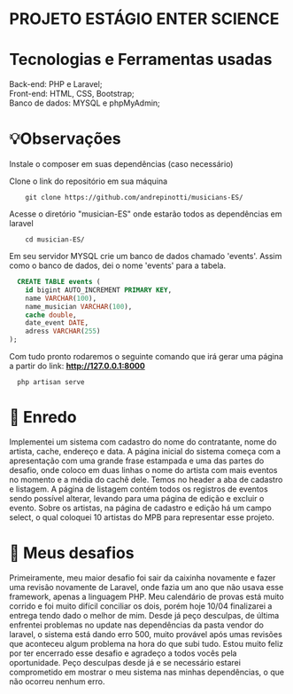 # PROJETO ESTÁGIO ENTER SCIENCE  

# Tecnologias e Ferramentas usadas

Back-end: PHP e Laravel; <br>
Front-end: HTML, CSS, Bootstrap; <br>
Banco de dados: MYSQL e phpMyAdmin;

#  💡Observações 

Instale o composer em suas dependências (caso necessário)

Clone o link do repositório em sua máquina
```shell
    git clone https://github.com/andrepinotti/musicians-ES/
````
Acesse o diretório "musician-ES" onde estarão todos as dependências em laravel 
```shell
    cd musician-ES/
```
Em seu servidor MYSQL crie um banco de dados chamado 'events'.
Assim como o banco de dados, dei o nome 'events' para a tabela.

```sql
  CREATE TABLE events (
    id bigint AUTO_INCREMENT PRIMARY KEY,
    name VARCHAR(100),
    name_musician VARCHAR(100),
    cache double,
    date_event DATE,
    adress VARCHAR(255)
);
````
Com tudo pronto rodaremos o seguinte comando que irá gerar uma página a partir do link: <strong>http://127.0.0.1:8000</strong>

```shell
  php artisan serve
```
# 📕 Enredo

Implementei um sistema com cadastro do nome do contratante, nome do artista, cache, endereço e data. A página inicial do sistema começa com a apresentação com uma grande frase estampada e uma das partes do desafio, onde coloco em duas linhas o nome do artista com mais eventos no momento e a média do cachê dele. Temos no header a aba de cadastro e listagem. A página de listagem contém todos os registros de eventos sendo possível alterar, levando para uma página de edição e excluir o evento. Sobre os artistas, na página de cadastro e edição há um campo select, o qual coloquei 10 artistas do MPB para representar esse projeto.

#  🎯 Meus desafios

Primeiramente, meu maior desafio foi sair da caixinha novamente e fazer uma revisão novamente de Laravel, onde fazia um ano que não usava esse framework, apenas a linguagem PHP. Meu calendário de provas está muito corrido e foi muito difícil conciliar os dois, porém hoje 10/04 finalizarei a entrega tendo dado o melhor de mim. Desde já peço desculpas, de última enfrentei problemas no update nas dependências da pasta vendor do laravel, o sistema está dando erro 500, muito provável após umas revisões que aconteceu algum problema na hora do que subi tudo. Estou muito feliz por ter encerrado esse desafio e agradeço a todos vocês pela oportunidade. Peço desculpas desde já e se necessário estarei comprometido em mostrar o meu sistema nas minhas dependências, o que não ocorreu nenhum erro.

 
